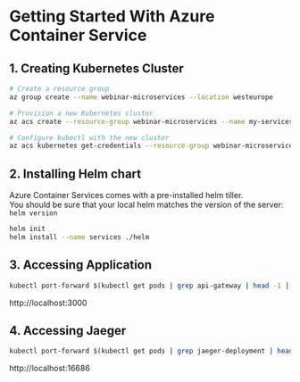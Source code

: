 # Getting Started With Azure Container Service

## 1. Creating Kubernetes Cluster

```sh
# Create a resource group
az group create --name webinar-microservices --location westeurope

# Provision a new Kubernetes cluster
az acs create --resource-group webinar-microservices --name my-services --generate-ssh-keys --orchestrator-type kubernetes

# Configure kubectl with the new cluster
az acs kubernetes get-credentials --resource-group webinar-microservices --name my-services --ssh-key-file ~/.ssh/id_rsa
```

## 2. Installing Helm chart

Azure Container Services comes with a pre-installed helm tiller.  
You should be sure that your local helm matches the version of the server: `helm version`

```sh
helm init
helm install --name services ./helm
```

## 3. Accessing Application

```sh
kubectl port-forward $(kubectl get pods | grep api-gateway | head -1 | cut -f1 -d' ') 3000:3000
```

http://localhost:3000

## 4. Accessing Jaeger

```sh
kubectl port-forward $(kubectl get pods | grep jaeger-deployment | head -1 | cut -f1 -d' ') 16686:16686
```

http://localhost:16686
